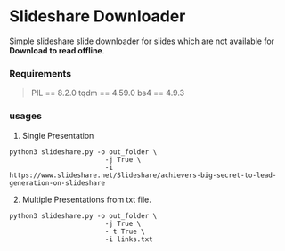 # Slideshare Downloader
Simple slideshare slide downloader for slides which are not available for **Download to read offline**.

### Requirements
>  PIL == 8.2.0
>  tqdm == 4.59.0
>  bs4 == 4.9.3

### usages
1. Single Presentation

```
python3 slideshare.py -o out_folder \
                        -j True \
                        -i https://www.slideshare.net/Slideshare/achievers-big-secret-to-lead-generation-on-slideshare
```


2. Multiple Presentations from txt file.
```
python3 slideshare.py -o out_folder \
                        -j True \
                        - t True \
                        -i links.txt
```


